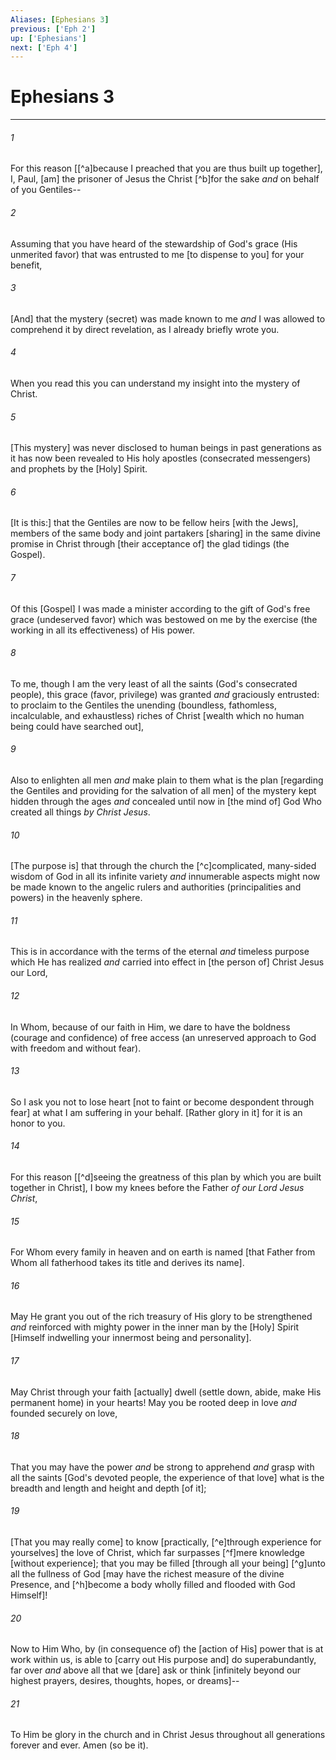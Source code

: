 ```yaml
---
Aliases: [Ephesians 3]
previous: ['Eph 2']
up: ['Ephesians']
next: ['Eph 4']
---
```

# Ephesians 3

***














###### 1 






For this reason [[^a]because I preached that you are thus built up together], I, Paul, [am] the prisoner of Jesus the Christ [^b]for the sake _and_ on behalf of you Gentiles-- 













###### 2 






Assuming that you have heard of the stewardship of God's grace (His unmerited favor) that was entrusted to me [to dispense to you] for your benefit, 













###### 3 






[And] that the mystery (secret) was made known to me _and_ I was allowed to comprehend it by direct revelation, as I already briefly wrote you. 













###### 4 






When you read this you can understand my insight into the mystery of Christ. 













###### 5 






[This mystery] was never disclosed to human beings in past generations as it has now been revealed to His holy apostles (consecrated messengers) and prophets by the [Holy] Spirit. 













###### 6 






[It is this:] that the Gentiles are now to be fellow heirs [with the Jews], members of the same body and joint partakers [sharing] in the same divine promise in Christ through [their acceptance of] the glad tidings (the Gospel). 













###### 7 






Of this [Gospel] I was made a minister according to the gift of God's free grace (undeserved favor) which was bestowed on me by the exercise (the working in all its effectiveness) of His power. 













###### 8 






To me, though I am the very least of all the saints (God's consecrated people), this grace (favor, privilege) was granted _and_ graciously entrusted: to proclaim to the Gentiles the unending (boundless, fathomless, incalculable, and exhaustless) riches of Christ [wealth which no human being could have searched out], 













###### 9 






Also to enlighten all men _and_ make plain to them what is the plan [regarding the Gentiles and providing for the salvation of all men] of the mystery kept hidden through the ages _and_ concealed until now in [the mind of] God Who created all things _by Christ Jesus_. 













###### 10 






[The purpose is] that through the church the [^c]complicated, many-sided wisdom of God in all its infinite variety _and_ innumerable aspects might now be made known to the angelic rulers and authorities (principalities and powers) in the heavenly sphere. 













###### 11 






This is in accordance with the terms of the eternal _and_ timeless purpose which He has realized _and_ carried into effect in [the person of] Christ Jesus our Lord, 













###### 12 






In Whom, because of our faith in Him, we dare to have the boldness (courage and confidence) of free access (an unreserved approach to God with freedom and without fear). 













###### 13 






So I ask you not to lose heart [not to faint or become despondent through fear] at what I am suffering in your behalf. [Rather glory in it] for it is an honor to you. 













###### 14 






For this reason [[^d]seeing the greatness of this plan by which you are built together in Christ], I bow my knees before the Father _of our Lord Jesus Christ_, 













###### 15 






For Whom every family in heaven and on earth is named [that Father from Whom all fatherhood takes its title and derives its name]. 













###### 16 






May He grant you out of the rich treasury of His glory to be strengthened _and_ reinforced with mighty power in the inner man by the [Holy] Spirit [Himself indwelling your innermost being and personality]. 













###### 17 






May Christ through your faith [actually] dwell (settle down, abide, make His permanent home) in your hearts! May you be rooted deep in love _and_ founded securely on love, 













###### 18 






That you may have the power _and_ be strong to apprehend _and_ grasp with all the saints [God's devoted people, the experience of that love] what is the breadth and length and height and depth [of it]; 













###### 19 






[That you may really come] to know [practically, [^e]through experience for yourselves] the love of Christ, which far surpasses [^f]mere knowledge [without experience]; that you may be filled [through all your being] [^g]unto all the fullness of God [may have the richest measure of the divine Presence, and [^h]become a body wholly filled and flooded with God Himself]! 













###### 20 






Now to Him Who, by (in consequence of) the [action of His] power that is at work within us, is able to [carry out His purpose and] do superabundantly, far over _and_ above all that we [dare] ask or think [infinitely beyond our highest prayers, desires, thoughts, hopes, or dreams]-- 













###### 21 






To Him be glory in the church and in Christ Jesus throughout all generations forever and ever. Amen (so be it).
